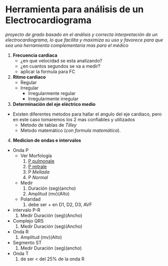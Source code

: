 # **Herramienta para análisis de un Electrocardiograma**
*proyecto de grado basado en el análisis y correcta interpretación de un electrocardiograma, lo que facilita y maximiza su uso y favorece para que sea una herramienta complementaria mas para el médico*

1. **Frecuencia cardiaca**
    * ¿en que velocidad se esta analizando?
    * ¿en cuantos segundos se va a medir?
    * aplicar la formula para FC
2. **Ritmo cardiaco**
    * Regular
    * Irregular
        * Irregularmente regular
        * Irregularmente irregular
3. **Determinación del eje eléctrico medio**
* Existen diferentes metodos para hallar el angulo del eje cardiaco, pero en este caso tomaremos los 2 mas confiables y utilizados
    * Metodo de tablas de _Tilley_
    * Metodo matemático (_con formula matemática_).
4. **Medicion de ondas e intervalos**
* Onda P
    * Ver Morfología
        1. [P pulmonale](/imagenes/onda_p_medicion.PNG)
        2. [P mitrale](/imagenes/ondapmitrale.PNG)
        3. P _Mellada_
        4. P _Normal_
    * Medir
        1. Duración (seg)(ancho)
        2. Amplitud (mv)(Alto)
    *  Polaridad
        1. debe ser + en D1, D2, D3, AVF
* intervalo P-R
    1. Medir Duración (seg)(Ancho)
* Complejo QRS 
    1. Medir Duración (seg)(Ancho)
* Onda R
    1. Amplitud (mv)(Alto)
* Segmento ST 
    1. Medir Duración (seg)(ancho)
* Onda T
    1. de ser < del 25% de la onda R
